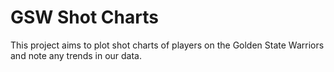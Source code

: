 # GSW Shot Charts

This project aims to plot shot charts of players on the Golden State Warriors and note any trends in our data.

